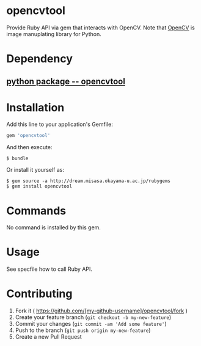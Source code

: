 # opencvtool

Provide Ruby API via gem that interacts with OpenCV.
Note that [OpenCV](http://opencv.org/) is image manuplating library for Python.

# Dependency

## [python package -- opencvtool](http://devel.misasa.okayama-u.ac.jp/gitlab/pythonpackage/opencvtool/tree/master "follow instruction")


# Installation

Add this line to your application's Gemfile:

```ruby
gem 'opencvtool'
```

And then execute:

    $ bundle

Or install it yourself as:

    $ gem source -a http://dream.misasa.okayama-u.ac.jp/rubygems
    $ gem install opencvtool

# Commands

No command is installed by this gem.

# Usage

See specfile how to call Ruby API.

# Contributing

1. Fork it ( https://github.com/[my-github-username]/opencvtool/fork )
2. Create your feature branch (`git checkout -b my-new-feature`)
3. Commit your changes (`git commit -am 'Add some feature'`)
4. Push to the branch (`git push origin my-new-feature`)
5. Create a new Pull Request

